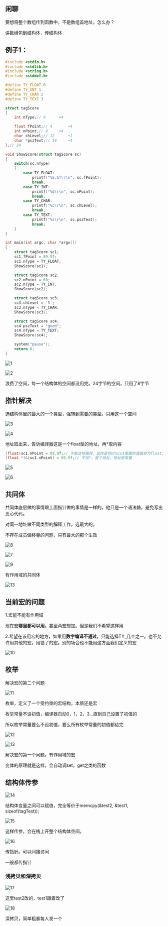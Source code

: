 ## 闲聊

要想将整个数组传到函数中，不是数组首地址，怎么办？

讲数组包到结构体，传结构体

## 例子1：

```cpp
#include <stdio.h>
#include <stdlib.h>
#include <string.h>
#include <stddef.h>

#define TY_FLOAT 0
#define TY_INT 1
#define TY_CHAR 2
#define TY_TEXT 3

struct tagScore
{
    int nType;// 0		+4

    float fPoint;// 4		+4
    int nPoint;// 8		+4
    char chLevel;// 12		+1
    char *pszText;// 16		+4
};// 24

void ShowScore(struct tagScore sc)
{
    switch(sc.nType)
    {
        case TY_FLOAT:
            printf("%5.1f\r\n", sc.fPoint);
            break;
        case TY_INT:
            printf("%d\r\n", sc.nPoint);
            break;
        case TY_CHAR:
            printf("%c\r\n", sc.chLevel);
            break;
        case TY_TEXT:
            printf("%s\r\n", sc.pszText);
            break;
    }
}

int main(int argc, char *argv[])
{
    struct tagScore sc1;
    sc1.fPoint = 89.9f;
    sc1.nType = TY_FLOAT;
    ShowScore(sc1);

    struct tagScore sc2;
    sc2.nPoint = 60;
    sc2.nType = TY_INT;
    ShowScore(sc2);

    struct tagScore sc3;
    sc3.chLevel = 'S';
    sc3.nType = TY_CHAR;
    ShowScore(sc3);

    struct tagScore sc4;
    sc4.pszText = "good";
    sc4.nType = TY_TEXT;
    ShowScore(sc4);

    system("pause");
    return 0;
}
```

![1](https://alist.hmbb313.top/d/Baidunetdisk/Images/Cracker/40/401C/21/1.png)

![2](https://alist.hmbb313.top/d/Baidunetdisk/Images/Cracker/40/401C/21/2.png)

浪费了空间，每一个结构体的空间都没用完。24字节的空间，只用了8字节

## 指针解决

选结构体里的最大的一个类型，强转到需要的类型。只用这一个空间

![3](https://alist.hmbb313.top/d/Baidunetdisk/Images/Cracker/40/401C/21/3.png)

![4](https://alist.hmbb313.top/d/Baidunetdisk/Images/Cracker/40/401C/21/4.png)

地址取出来，告诉编译器这是一个float型的地址，再*取内容

```cpp
(float)sc1.nPoint = 89.9f;// 不能这样强转，这样是将nPoint里面的值强转为float，转完之后是常量
(float *)&(sc1.nPoint) = 89.9f;// 不加*，是个地址，地址是常量
```

![5](https://alist.hmbb313.top/d/Baidunetdisk/Images/Cracker/40/401C/21/5.png)

![6](https://alist.hmbb313.top/d/Baidunetdisk/Images/Cracker/40/401C/21/6.png)

## 共同体

共同体底层做的事情跟上面指针做的事情是一样的。他只是一个语法糖，避免写出恶心代码。

对同一地址做不同类型的解释工作。选最大的。

不存在成员偏移量的问题，只有最大的那个生效

![8](https://alist.hmbb313.top/d/Baidunetdisk/Images/Cracker/40/401C/21/8.png)

![7](https://alist.hmbb313.top/d/Baidunetdisk/Images/Cracker/40/401C/21/7.png)

![9](https://alist.hmbb313.top/d/Baidunetdisk/Images/Cracker/40/401C/21/9.png)

有作用域的共同体

![13](https://alist.hmbb313.top/d/Baidunetdisk/Images/Cracker/40/401C/21/13.png)

## 当前宏的问题

1.宏能不能有作用域

​	现在宏**哪里都可以用**。甚至两宏想加。但是我们不希望这样用

2.希望在该用宏的地方，如果用**数字编译不通过**。只能选择TY_几个之一。也不允许用其他的宏，用错了的宏。别的场合也不能用这方面我们定义的宏

![10](https://alist.hmbb313.top/d/Baidunetdisk/Images/Cracker/40/401C/21/10.png)

## 枚举

解决宏的第二个问题

![11](https://alist.hmbb313.top/d/Baidunetdisk/Images/Cracker/40/401C/21/11.png)

枚举，定义了一个受约束的宏结构，本质还是宏

枚举常量不设初值，编译器自动0，1，2，3...直到自己设置了初值的

所以枚举常量要么不设初值，要么所有枚举常量的初值都给完

![12](https://alist.hmbb313.top/d/Baidunetdisk/Images/Cracker/40/401C/21/12.png)

![13](https://alist.hmbb313.top/d/Baidunetdisk/Images/Cracker/40/401C/21/13.png)

解决宏的第一个问题。有作用域的宏

变体的原理就是这样。会自动调set，get之类的函数

## 结构体传参

![14](https://alist.hmbb313.top/d/Baidunetdisk/Images/Cracker/40/401C/21/14.png)

结构体变量之间可以赋值，完全等价于memcpy(&test2, &test1, sizeof(tagTest));

![15](https://alist.hmbb313.top/d/Baidunetdisk/Images/Cracker/40/401C/21/15.png)

这样传参，会在栈上开整个结构体空间。

![16](https://alist.hmbb313.top/d/Baidunetdisk/Images/Cracker/40/401C/21/16.png)

传指针。可以间接访问

一般都传指针

### 浅拷贝和深拷贝

![17](https://alist.hmbb313.top/d/Baidunetdisk/Images/Cracker/40/401C/21/17.png)

这里test2改的，test1跟着改了

![18](https://alist.hmbb313.top/d/Baidunetdisk/Images/Cracker/40/401C/21/18.png)

深拷贝，简单粗暴每人发一个

